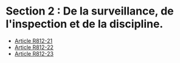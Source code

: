 # Section 2 : De la surveillance, de l'inspection et de la discipline.

- [Article R812-21](article-r812-21.md)
- [Article R812-22](article-r812-22.md)
- [Article R812-23](article-r812-23.md)
